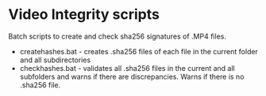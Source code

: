 # Video Integrity scripts

Batch scripts to create and check sha256 signatures of .MP4 files.

* createhashes.bat - creates .sha256 files of each file in the current folder and all subdirectories
* checkhashes.bat - validates all .sha256 files in the current and all subfolders and warns if there are discrepancies. Warns if there is no .sha256 file.
